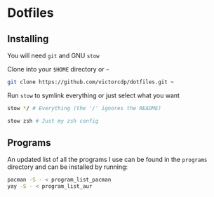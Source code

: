 # Dotfiles

## Installing

You will need `git` and GNU `stow`

Clone into your `$HOME` directory or `~`

```bash
git clone https://github.com/victorcdp/dotfiles.git ~
```

Run `stow` to symlink everything or just select what you want

```bash
stow */ # Everything (the '/' ignores the README)
```

```bash
stow zsh # Just my zsh config
```

## Programs

An updated list of all the programs I use can be found in the `programs` directory and can be installed by running:

```bash
pacman -S - < program_list_pacman
yay -S - < program_list_aur
```
